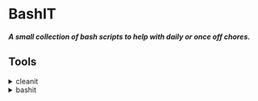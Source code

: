 # BashIT


##### A small collection of bash scripts to help with daily or once off chores.


## Tools

<details>
<summary>cleanit</summary>

The quick way to cleanup and free some space when working with NPM dev projects.

This script will find all __node-modules__ and display the space and allow for deletion.

[more>](./scripts/cleanit.md)

<div align="center">
INSERT EXAMPLE HERE

</div>

</details>
<details>
<summary>bashit</summary>

Bash history Dump (bshd) aims to be a small script to manage bash history with a purposful set of added features.

[more>](./scripts/histit.md)

<div align="center">
INSERT EXAMPLE HERE

</div>

</details>
